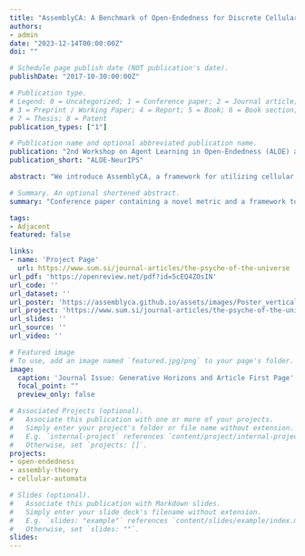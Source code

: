 ```yaml
---
title: "AssemblyCA: A Benchmark of Open-Endedness for Discrete Cellular Automata"
authors:
- admin
date: "2023-12-14T00:00:00Z"
doi: ""

# Schedule page publish date (NOT publication's date).
publishDate: "2017-10-30:00:00Z"

# Publication type.
# Legend: 0 = Uncategorized; 1 = Conference paper; 2 = Journal article;
# 3 = Preprint / Working Paper; 4 = Report; 5 = Book; 6 = Book section;
# 7 = Thesis; 8 = Patent
publication_types: ["1"]

# Publication name and optional abbreviated publication name.
publication: "2nd Workshop on Agent Learning in Open-Endedness (ALOE) at NeurIPS 2023"
publication_short: "ALOE-NeurIPS"

abstract: "We introduce AssemblyCA, a framework for utilizing cellular automata(CA) designed to benchmark the potential of open-ended processes. The benchmark quantifies the open-endedness of a system composed of resources, agents interacting with CAs, and a set of generated artifacts. We quantify the amount of open-endedness by taking the generated artifacts or objects and analyzing them using the tools of assembly theory(AT). Assembly theory can be used to identify selection in systems that produce objects that can be decomposable into atomic units, where these objects can exist in high copy numbers. By combining an assembly space measure with the copy number of an object we can quantify the complexity of objects that have a historical contingency. Moreover, this framework allows us to accurately quantify the indefinite generation of novel, diverse, and complex objects, the signature of open-endedness. We benchmark different measures from the assembly space with standard diversity and complexity measures that lack historical contingency. Finally, the open-endedness of three different systems is quantified by performing an undirected exploration in two-dimensional life-like CA, a cultural exploration provided by human experimenters, and an algorithmic exploration by a set of programmed agents."

# Summary. An optional shortened abstract.
summary: "Conference paper containing a novel metric and a framework to interpret the open-endedness of agentes generating patterns in cellular automata"

tags:
- Adjacent
featured: false

links:
- name: 'Project Page'
  url: https://www.sum.si/journal-articles/the-psyche-of-the-universe
url_pdf: 'https://openreview.net/pdf?id=5cEQ4ZOsIN'
url_code: '' 
url_dataset: ''
url_poster: 'https://assemblyca.github.io/assets/images/Poster_vertical.pdf'
url_project: 'https://www.sum.si/journal-articles/the-psyche-of-the-universe'
url_slides: ''
url_source: ''
url_video: ''

# Featured image
# To use, add an image named `featured.jpg/png` to your page's folder. 
image:
  caption: 'Journal Issue: Generative Horizons and Article First Page'
  focal_point: ""
  preview_only: false

# Associated Projects (optional).
#   Associate this publication with one or more of your projects.
#   Simply enter your project's folder or file name without extension.
#   E.g. `internal-project` references `content/project/internal-project/index.md`.
#   Otherwise, set `projects: []`.
projects:
- open-endedness
- assembly-theory
- cellular-automata

# Slides (optional).
#   Associate this publication with Markdown slides.
#   Simply enter your slide deck's filename without extension.
#   E.g. `slides: "example"` references `content/slides/example/index.md`.
#   Otherwise, set `slides: ""`.
slides:
---
```

